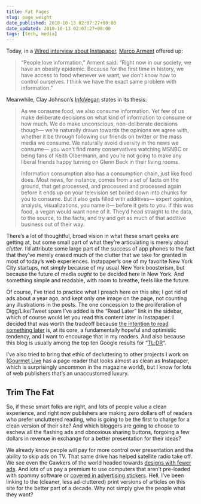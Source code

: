 ```yaml
---
title: Fat Pages
slug: page_weight
date_published: 2010-10-13 02:07:27+00:00
date_updated: 2010-10-13 02:07:27+00:00
tags: [tech, media]
---
```

Today, in a [Wired interview about Instapaper](http://www.wired.com/gadgetlab/2010/10/instapaper-marco-arment/all/1), [Marco Arment](http://marco.org/) offered up:

> “People love information,” Arment said. “Right now in our society, we have an obesity epidemic. Because for the first time in history, we have access to food whenever we want, we don’t know how to control ourselves. I think we have the exact same problem with information.”

Meanwhile, Clay Johnson’s [InfoVegan](http://infovegan.com/) states in its thesis:

> As we consume food, we also consume information. Yet few of us make deliberate decisions on what kind of information to consume or how much. We do make unconscious, non-deliberate decisions though— we’re naturally drawn towards the opinions we agree with, whether it be through following our friends on twitter or the mass media we consume. We naturally avoid diversity in the news we consume— you won’t find many conservatives watching MSNBC or being fans of Keith Olbermann, and you’re not going to make any liberal friends happy turning on Glenn Beck in their living rooms.
> 
> Information consumption also has a consumption chain, just like food does. Most news, for instance, comes from a set of facts on the ground, that get processed, and processed and processed again before it ends up on your television set boiled down into chunks for you to consume. But it also gets filled with additives— expert opinion, analysis, visualizations, you name it— before it gets to you. If this was food, a vegan would want none of it. They’d head straight to the data, to the source, to the facts, and try and get as much of that additive business out of their way.

There’s a lot of thoughtful, broad vision in what these smart geeks are getting at, but some small part of what they’re articulating is merely about *clutter*. I’d attribute some large part of the success of app phones to the fact that they’ve merely erased much of the clutter that we take for granted in most of today’s web experiences. Instapaper’s one of my favorite New York City startups, not simply because of my usual New York boosterism, but because the future of media *ought* to be decided here in New York. And something simple and readable, with room to breathe, feels like the future.

Of course, I’ve tried to practice what I preach here on this site; I got rid of ads about a year ago, and kept only one image on the page, not counting any illustrations in the posts. The one concession to the proliferation of Digg/Like/Tweet spam I’ve added is the “Read Later” link in the sidebar, which of course would let you read this content later in Instapaper. I decided that was worth the tradeoff because [the intention to read something later](/2007/07/toread_is_tobehuman) is, at its core, a fundamentally hopeful and optimistic tendency, and I want to encourage that in my readers. And also because this blog is usually among the top ten Google results for “[TL;DR](http://www.google.com/search?q=%22tl;dr%22)“.

I’ve also tried to bring that ethic of decluttering to other projects I work on ([Gourmet Live](http://click.linksynergy.com/fs-bin/click?id=/1Vwg7V501c&amp;subid=&amp;offerid=146261.1&amp;type=10&amp;tmpid=3909&amp;RD_PARM1=http://itunes.apple.com/us/app/id391597058?mt=8%20%3Chttp://click.linksynergy.com/fs-bin/click?id=/1Vwg7V501c&amp;subid=&amp;offerid=146261.1&amp;type=10&amp;tmpid=3909&amp;RD_PARM1=http://itunes.apple.com/us/app/id391597058?mt=8) has a page reader that looks almost as clean as Instapaper, which is surprisingly uncommon in the magazine world), but I know for lots of web publishers that’s an unaccustomed luxury.

## Trim The Fat

So, if these smart folks are right, and lots of people value a clean experience, and right now publishers are making zero dollars off of readers who prefer uncluttered reading, who is going to be the first to charge for a clean version of their site? And which bloggers are going to choose to eschew all the flashing ads and obnoxious sharing buttons, forgoing a few dollars in revenue in exchange for a better presentation for their ideas?

We already know people will pay for more control over presentation and the ability to skip ads on TV. That same drive has helped satellite radio take off. We see even the Gawkers of the world headed towards [designs with fewer ads](http://beta.gawker.com/). And lots of us pay a premium to use computers that aren’t pre-loaded with spammy software or [covered in advertising stickers](http://pogue.blogs.nytimes.com/2010/09/02/laptops-look-like-race-cars-and-not-in-a-good-way/). Hell, I’ve been linking to the (cleaner, less ad-cluttered) print versions of articles on this site for the better part of a decade. Why not simply give the people what they want?
